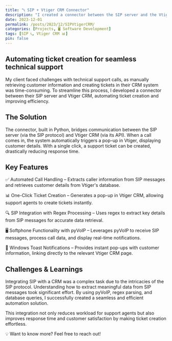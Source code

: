 ```yaml
---
title: "📞 SIP + Vtiger CRM Connector"
description: "I created a connector between the SIP server and the Vtiger CRM system to automate the process of creating tickets."
date: 2023-12-01
permalink: /posts/2023/12/SIPVtigerCRM/
categories: [Projects, 🖥️ Software Development]
tags: [SIP 📞, Vtiger CRM 📊]
pin: false
---
```


## Automating ticket creation for seamless technical support
My client faced challenges with technical support calls, as manually retrieving customer information and creating tickets in their CRM system was time-consuming. To streamline this process, I developed a connector between their SIP server and Vtiger CRM, automating ticket creation and improving efficiency.

## The Solution
The connector, built in Python, bridges communication between the SIP server (via the SIP protocol) and Vtiger CRM (via its API). When a call comes in, the system automatically triggers a pop-up in Vtiger, displaying customer details. With a single click, a support ticket can be created, drastically reducing response time.

## Key Features

✅ Automated Call Handling – Extracts caller information from SIP messages and retrieves customer details from Vtiger's database.

📊 One-Click Ticket Creation – Generates a pop-up in Vtiger CRM, allowing support agents to create tickets instantly.

🔍 SIP Integration with Regex Processing – Uses regex to extract key details from SIP messages for accurate data retrieval.

🖥️ Softphone Functionality with pyVoIP – Leverages pyVoIP to receive SIP messages, process call data, and display real-time notifications.

🔔 Windows Toast Notifications – Provides instant pop-ups with customer information, linking directly to the relevant Vtiger CRM page.

## Challenges & Learnings
Integrating SIP with a CRM was a complex task due to the intricacies of the SIP protocol. Understanding how to extract meaningful data from SIP messages took significant effort. By using pyVoIP, regex parsing, and database queries, I successfully created a seamless and efficient automation solution.

This integration not only reduces workload for support agents but also improves response time and customer satisfaction by making ticket creation effortless.

💡 Want to know more? Feel free to reach out!